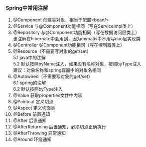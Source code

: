 ### Spring中常用注解
1. @Component 创建类对象，相当于配置&lt;bean/&gt;  
2. @Service 与@Component功能相同（写在ServiceImpl类上）  
3. @Repository 与@Component功能相同（写在数据访问层类上）  
该注解在hibernate中会用到，因为mybatis中不用写dao层实现类  
4. @Controller @Component功能相同（写在控制器类上）  
5. @Resource（不需要写对象的get/set）  
5.1 java中的注解  
5.2 默认按照byName注入，如果没有名称对象，按照byType注入  
建议：对象名称和spring容器中的对象名相同  
6. @Autowired（不需要写对象的get/set）  
6.1 spring的注解  
6.2 默认按照byType注入  
7. @Value 获取properties文件中内容  
8. @Pointcut 定义切点  
9. @Aspect 定义切面类  
10. @Before  前置通知  
11. @After 后置通知  
12. @AfterReturning 后置通知，必须切点正确执行  
13. @AfterThrowing 异常通知  
14. @Around 环绕通知

